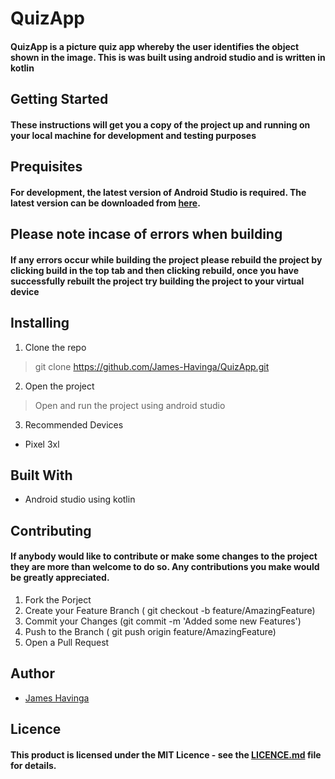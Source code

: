 # QuizApp
#### QuizApp is a picture quiz app whereby the user identifies the object shown in the image. This is was built using android studio and is written in kotlin


## Getting Started
#### These instructions will get you a copy of the project up and running on your local machine for development and testing purposes

## Prequisites
#### For development, the latest version of Android Studio is required. The latest version can be downloaded from [here](https://developer.android.com/studio).

## Please note incase of errors when building
#### If any errors occur while building the project please rebuild the project by clicking build in the top tab and then clicking rebuild, once you have successfully rebuilt the project try building the project to your virtual device

## Installing 
1. Clone the repo
> git clone https://github.com/James-Havinga/QuizApp.git

2. Open the project
> Open and run the project using android studio

3. Recommended Devices 
* Pixel 3xl

## Built With
* Android studio using kotlin

## Contributing 
#### If anybody would like to contribute or make some changes to the project they are more than welcome to do so. Any contributions you make would be greatly appreciated.

1. Fork the Porject
2. Create your Feature Branch ( git checkout -b feature/AmazingFeature)
3. Commit your Changes (git commit -m 'Added some new Features')
4. Push to the Branch ( git push origin feature/AmazingFeature)
5. Open a Pull Request

## Author

* [James Havinga](https://github.com/James-Havinga)

## Licence
#### This product is licensed under the MIT Licence - see the [LICENCE.md](https://github.com/James-Havinga/Dragonite/pull/1/commits/e211e30e9809e9422e0149128e9c22899b4b49c6) file for details.
